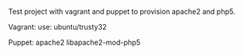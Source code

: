 Test project with vagrant and puppet to provision apache2 and php5.

Vagrant:
use: ubuntu/trusty32

Puppet:
apache2
libapache2-mod-php5